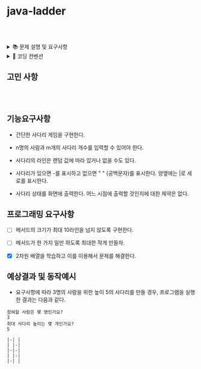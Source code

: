 # java-ladder

<br/><br/>

<details>
<summary>📚 문제 설명 및 요구사항</summary>
<div markdown="1">
<br/>

## ✍🏻 기능 요구사항

- 간단한 사다리 게임을 구현한다.

- n명의 사람과 m개의 사다리 개수를 입력할 수 있어야 한다.

- 사다리의 라인은 랜덤 값에 따라 있거나 없을 수도 있다.

- 사다리가 있으면 -를 표시하고 없으면 " " (공백문자)를 표시한다. 양옆에는 |로 세로를 표시한다.

- 사다리 상태를 화면에 출력한다. 어느 시점에 출력할 것인지에 대한 제약은 없다.

<br/>


<br/>

</div>
</details>

<details>
<summary>📌 코딩 컨벤션</summary>
<div markdown="1">
<br/>

## 📌 코딩 컨벤션

- `기능 단위로 커밋`하며, 구현의 의미가 명확하게 전달되도록 커밋 메시지를 작성한다.<br/>
- 커밋은 -m 사용을 `지양`하며, 구체적 내용을 기록한다.

- `readme를 상세히 작성`한다.<br/>
    - `전체 프로젝트의 구조를 설명`한다.
    - 각 `패키지`와 `클래스, 메서드의 기능을 상세히 설명`한다.
    - (가능하다면) 패키지/클래스의 `역할과 책임을 명확하게 분리`한다.
    - 변수명은 문맥에 맞게 가장 보편적으로, 메서드명은 `무엇을 하는지를 명확히` 나타낸다.
    - 필요에 따라 그림과 PPT, 학습내용을 첨부해 `알기 쉽게 작성`한다.
    - 테스트 케이스를 기록하며 석연치 않은 부분을 매번 체크한다.

- 함수나 메소드의 들여쓰기를 가능하면 적게하도록 노력한다.<br/>
    - 한 메서드에는 가급적 `두 단계 이내`의 들여쓰기를 한다.
- 함수나 메소드는 한 번에 한 가지 일을 하고 가능하면 20줄이 넘지 않도록 구현한다. <br/>
- 무분별한 static의 사용을 최대한 `지양`한다.
- else 예약어를 `지양`한다.
- 함수나 메소드의 들여쓰기를 가능하면 적게(3단계까지만) 할 수 있도록 노력한다.

```javascript
 function main() {
    for (i = 0; i < 10; i++) { // 들여쓰기 1단계
        if (i == 2) { // 들여쓰기 2단계
            return; // 들여쓰기 3단계
        }
    }
}
```

<br/>

</div>
</details>



## 고민 사항


<br/><br/>


## 기능요구사항

- 간단한 사다리 게임을 구현한다.

- n명의 사람과 m개의 사다리 개수를 입력할 수 있어야 한다.

- 사다리의 라인은 랜덤 값에 따라 있거나 없을 수도 있다.

- 사다리가 있으면 -를 표시하고 없으면 " " (공백문자)를 표시한다. 양옆에는 |로 세로를 표시한다.

- 사다리 상태를 화면에 출력한다. 어느 시점에 출력할 것인지에 대한 제약은 없다.

## 프로그래밍 요구사항
- [ ] 메서드의 크기가 최대 10라인을 넘지 않도록 구현한다.

- [ ] 메서드가 한 가지 일만 하도록 최대한 작게 만들자.

- [x] 2차원 배열을 학습하고 이를 이용해서 문제를 해결한다.

## 예상결과 및 동작예시
- 요구사항에 따라 3명의 사람을 위한 높이 5의 사다리를 만들 경우, 프로그램을 실행한 결과는 다음과 같다.
```
참여할 사람은 몇 명인가요?
3
최대 사다리 높이는 몇 개인가요?
5

|-| |
| |-|
|-|-|
| |-|
|-| |
```

